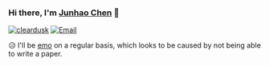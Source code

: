 ### Hi there, I'm [Junhao Chen](https://yisuanwang.github.io/) 👋

<a href="https://github.com/yisuanwang"><img src="https://komarev.com/ghpvc/?username=yisuanwang" alt="cleardusk" /></a>
<a href="mailto:yisuanwang@gmail.com"><img src="https://img.shields.io/badge/Email-yisuanwag@gmail.com-pink" alt="Email" /></a>

😥 I'll be [emo](https://yisuanwang.github.io/emo) on a regular basis, which looks to be caused by not being able to write a paper.
